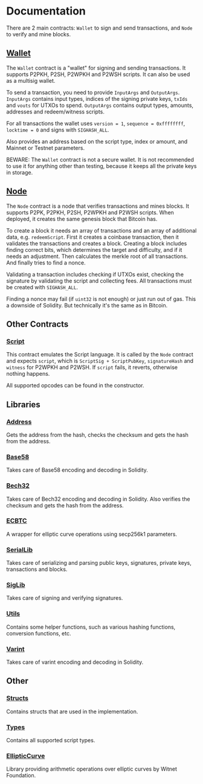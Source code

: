 # Documentation

There are 2 main contracts: `Wallet` to sign and send transactions, and `Node` to verify and mine blocks.

## [Wallet](https://github.com/nzmpi/BTConEVM/blob/master/src/Wallet.sol)

The `Wallet` contract is a "wallet" for signing and sending transactions. It supports P2PKH, P2SH, P2WPKH and P2WSH scripts.
It can also be used as a multisig wallet. 

To send a transaction, you need to provide `InputArgs` and `OutputArgs`. `InputArgs` contains input types, indices of the signing private keys, `txIds` and `vouts` for UTXOs to spend. `OutputArgs` contains output types, amounts, addresses and redeem/witness scripts.

For all transactions the wallet uses `version = 1`, `sequence = 0xffffffff`, `locktime = 0` and signs with `SIGHASH_ALL`. 

Also provides an address based on the script type, index or amount, and Mainnet or Testnet parameters. 

BEWARE: The `Wallet` contract is not a secure wallet. It is not recommended to use it for anything other than testing, because it keeps all the private keys in storage.

## [Node](https://github.com/nzmpi/BTConEVM/blob/master/src/Node.sol)

The `Node` contract is a node that verifies transactions and mines blocks. It supports P2PK, P2PKH, P2SH, P2WPKH and P2WSH scripts. When deployed, it creates the same genesis block that Bitcoin has.

To create a block it needs an array of transactions and an array of additional data, e.g. `redeemScript`. First it creates a coinbase transaction, then it validates the transactions and creates a block. 
Creating a block includes finding correct bits, which determines the target and difficulty, and if it needs an adjustment. Then calculates the merkle root of all transactions. And finally tries to find a nonce.

Validating a transaction includes checking if UTXOs exist, checking the signature by validating the script and collecting fees. All transactions must be created with `SIGHASH_ALL`.

Finding a nonce may fail (if `uint32` is not enough) or just run out of gas. This a downside of Solidity. But technically it's the same as in Bitcoin.

## Other Contracts

### [Script](https://github.com/nzmpi/BTConEVM/blob/master/src/Script.sol)

This contract emulates the Script language. It is called by the `Node` contract and expects `script`, which is `ScriptSig + ScriptPubKey`, `signatureHash` and `witness` for P2WPKH and P2WSH. If `script` fails, it reverts, otherwise nothing happens.

All supported opcodes can be found in the constructor.

## Libraries

### [Address](https://github.com/nzmpi/BTConEVM/blob/master/src/lib/Address.sol)

Gets the address from the hash, checks the checksum and gets the hash from the address.

### [Base58](https://github.com/nzmpi/BTConEVM/blob/master/src/lib/Base58.sol)

Takes care of Base58 encoding and decoding in Solidity.

### [Bech32](https://github.com/nzmpi/BTConEVM/blob/master/src/lib/Bech32.sol)

Takes care of Bech32 encoding and decoding in Solidity. Also verifies the checksum and gets the hash from the address.

### [ECBTC](https://github.com/nzmpi/BTConEVM/blob/master/src/lib/ECBTC.sol)

A wrapper for elliptic curve operations using secp256k1 parameters.

### [SerialLib](https://github.com/nzmpi/BTConEVM/blob/master/src/lib/SerialLib.sol)

Takes care of serializing and parsing public keys, signatures, private keys, transactions and blocks.

### [SigLib](https://github.com/nzmpi/BTConEVM/blob/master/src/lib/SigLib.sol)

Takes care of signing and verifying signatures.

### [Utils](https://github.com/nzmpi/BTConEVM/blob/master/src/lib/Utils.sol)

Contains some helper functions, such as various hashing functions, conversion functions, etc.

### [Varint](https://github.com/nzmpi/BTConEVM/blob/master/src/lib/Varint.sol)

Takes care of varint encoding and decoding in Solidity.

## Other

### [Structs](https://github.com/nzmpi/BTConEVM/blob/master/src/lib/Structs.sol)

Contains structs that are used in the implementation.

### [Types](https://github.com/nzmpi/BTConEVM/blob/master/src/lib/Types.sol)

Contains all supported script types.

### [EllipticCurve](https://github.com/nzmpi/BTConEVM/blob/master/src/lib/EllipticCurve.sol)

Library providing arithmetic operations over elliptic curves by Witnet Foundation.
